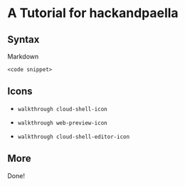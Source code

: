 # A Tutorial for hackandpaella

## Syntax

Markdown

```
<code snippet>
```
<walkthrough-spotlight-pointer spotlightId="devshell-web-preview-button"
                               text="Web Preview button">
</walkthrough-spotlight-pointer>

<walkthrough-spotlight-pointer spotlightId="devshell-web-editor-button"
                               text="Web Editor button">
</walkthrough-spotlight-pointer>

<walkthrough-editor-spotlight spotlightId="fileMenu" filePath="tutorial.md"
                              text="File Menu">
</walkthrough-editor-spotlight>

<walkthrough-editor-spotlight spotlightId="editMenu" filePath="tutorial.md"
                              text="Edit Menu">
</walkthrough-editor-spotlight>

<walkthrough-tutorial-duration duration="2">
</walkthrough-tutorial-duration>

<walkthrough-footnote footnote="My footnote">
</walkthrough-footnote>

## Icons

- `walkthrough cloud-shell-icon`

- `walkthrough web-preview-icon`

- `walkthrough cloud-shell-editor-icon`

<walkthrough-editor-open-file filePath="./conferences/2019/hackandpaella/tutorial.md"
                              text="Open sample file">
</walkthrough-editor-open-file>

## More



<walkthrough-conclusion-trophy></walkthrough-conclusion-trophy>


Done!
